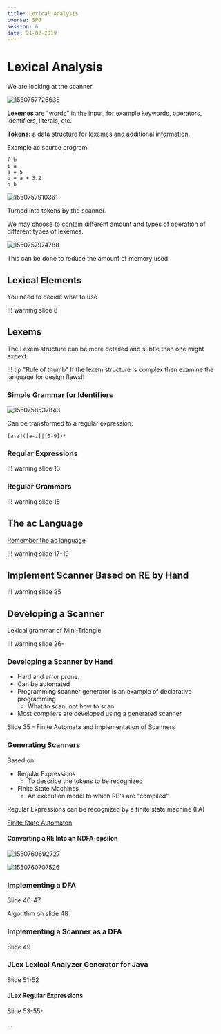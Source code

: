 ```yaml
---
title: Lexical Analysis
course: SPO
session: 6
date: 21-02-2019
---
```


# Lexical Analysis

We are looking at the scanner

![1550757725638](images/6-lexical-analysis/1550757725638.png)

**Lexemes** are "words" in the input, for example keywords, operators, identifiers, literals, etc.

**Tokens:** a data structure for lexemes and additional information. 



Example ac source program:

```
f b
i a
a = 5
b = a + 3.2
p b
```

![1550757910361](images/6-lexical-analysis/1550757910361.png)

Turned into tokens by the scanner.

We may choose to contain different amount and types of operation of different types of lexemes.

![1550757974788](images/6-lexical-analysis/1550757974788.png)

This can be done to reduce the amount of memory used.

## Lexical Elements

You need to decide what to use

!!! warning
    slide 8



## Lexems

The Lexem structure can be more detailed and subtle than one might expext.

!!! tip "Rule of thumb"
    If the lexem structure is complex then examine the language for design flaws!!



### Simple Grammar for Identifiers

![1550758537843](images/6-lexical-analysis/1550758537843.png)

Can be transformed to a regular expression:

```regex
[a-z]([a-z]|[0-9])*
```

### Regular Expressions

!!! warning
    slide 13



### Regular Grammars

!!! warning
    slide 15



## The ac Language

[Remember the ac language](3-the-ac-language-and-compiler.md)



!!! warning
    slide 17-19



## Implement Scanner Based on RE by Hand

!!! warning
    slide 25

## Developing a Scanner

Lexical grammar of Mini-Triangle

!!! warning
    slide 26-

### Developing a Scanner by Hand

*  Hard and error prone.
* Can be automated
* Programming scanner generator is an example of declarative programming
  * What to scan, not how to scan
* Most compilers are developed using a generated scanner



Slide 35 - Finite Automata and implementation of Scanners



### Generating Scanners

Based on:

* Regular Expressions
  * To describe the tokens to be recognized
* Finite State Machines
  * An execution model to which RE's are "compiled"



Regular Expressions can be recognized by a finite state machine (FA)

[Finite State Automaton](../SS/1b-endelige-automater.md)

#### Converting a RE Into an NDFA-epsilon

![1550760692727](images/6-lexical-analysis/1550760692727.png)

![1550760707526](images/6-lexical-analysis/1550760707526.png)



### Implementing a DFA

Slide 46-47

Algorithm on slide 48

### Implementing a Scanner as a DFA

Slide 49



### JLex Lexical Analyzer Generator for Java

Slide 51-52

#### JLex Regular Expressions

Slide 53-55-



...

